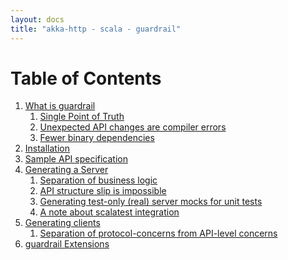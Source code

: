 ```yaml
---
layout: docs
title: "akka-http - scala - guardrail"
---
```


Table of Contents
=================

1. [What is guardrail](what-is-guardrail)
   1. [Single Point of Truth](what-is-guardrail#single-point-of-truth)
   1. [Unexpected API changes are compiler errors](what-is-guardrail#unexpected-api-changes-are-compiler-errors)
   1. [Fewer binary dependencies](what-is-guardrail#fewer-binary-dependencies)
1. [Installation](installation)
1. [Sample API specification](sample-api-specification)
1. [Generating a Server](generating-a-server)
   1. [Separation of business logic](generating-a-server#separation-of-business-logic)
   1. [API structure slip is impossible](generating-a-server#api-structure-slip-is-impossible)
   1. [Generating test-only (real) server mocks for unit tests](generating-a-server#generating-test-only-real-server-mocks-for-unit-tests)
   1. [A note about scalatest integration](generating-a-server#a-note-about-scalatest-integration)
1. [Generating clients](generating-clients)
   1. [Separation of protocol-concerns from API-level concerns](generating-clients#separation-of-protocol-concerns-from-api-level-concerns)
1. [guardrail Extensions](guardrail-extensions)
